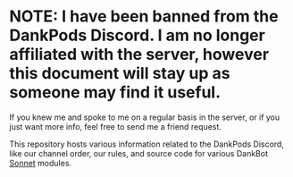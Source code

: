 # NOTE: I have been banned from the DankPods Discord. I am no longer affiliated with the server, however this document will stay up as someone may find it useful. 
If you knew me and spoke to me on a regular basis in the server, or if you just want more info, feel free to send me a friend request.

This repository hosts various information related to the DankPods Discord, like our channel order, our rules, and source code for various DankBot [Sonnet](https://sonnet-discord.github.io) modules.
